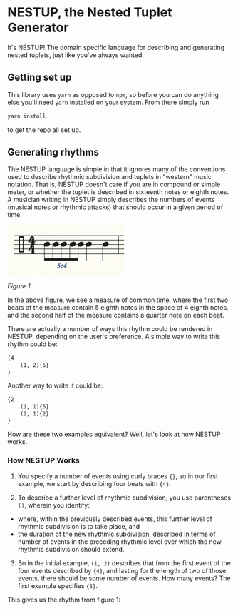 # NESTUP, the Nested Tuplet Generator

It's NESTUP! The domain specific language for describing and generating nested tuplets, just like you've always wanted.

## Getting set up

This library uses `yarn` as opposed to `npm`, so before you can do anything else you'll need `yarn` installed on your system. From there simply run

```sh
yarn install
```

to get the repo all set up.

## Generating rhythms

The NESTUP language is simple in that it ignores many of the conventions used to describe rhythmic subdivision and tuplets in "western" music notation. That is, NESTUP doesn't care if you are in compound or simple meter, or whether the tuplet is described in sixteenth notes or eighth notes. A musician writing in NESTUP simply describes the numbers of events (musical notes or rhythmic attacks) that should occur in a given period of time.

![5 against 4 eighth notes, followed by two quarter notes](img/ex-5-4.png "Figure 1")

*Figure 1*

In the above figure, we see a measure of common time, where the first two beats of the measure contain 5 eighth notes in the space of 4 eighth notes, and the second half of the measure contains a quarter note on each beat.

There are actually a number of ways this rhythm could be rendered in NESTUP, depending on the user's preference. A simple way to write this rhythm could be:

```
{4
    (1, 2){5}
}
```
Another way to write it could be:

```
{2
    (1, 1){5}
    (2, 1){2}
}
```
How are these two examples equivalent? Well, let's look at how NESTUP works.

### How NESTUP Works

1. You specify a number of events using curly braces `{}`, so in our first example, we start by describing four beats with `{4}`.

2. To describe a further level of rhythmic subdivision, you use parentheses `()`, wherein you identify:
- where, within the previously described events, this further level of rhythmic subdivision is to take place, and
- the duration of the new rhythmic subdivision, described in terms of number of events in the preceding rhythmic level over which the new rhythmic subdivision should extend.

3. So in the initial example, `(1, 2)` describes that from the first event of the four events described by `{4}`, and lasting for the length of two of those events, there should be some number of events. How many events? The first example specifies `{5}`.

This gives us the rhythm from figure 1:
